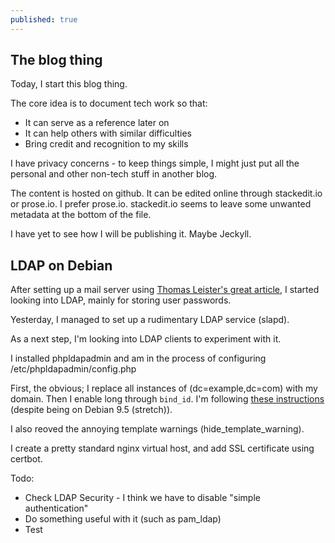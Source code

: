 ```yaml
---
published: true
---
```

## The blog thing

Today, I start this blog thing.

The core idea is to document tech work so that:
- It can serve as a reference later on
- It can help others with similar difficulties
- Bring credit and recognition to my skills

I have privacy concerns - to keep things simple, I might just put all the personal and other non-tech stuff in another blog.

The content is hosted on github. It can be edited online through stackedit.io or prose.io. I prefer prose.io. stackedit.io seems to leave some unwanted metadata at the bottom of the file. 

I have yet to see how I will be publishing it. Maybe Jeckyll.


## LDAP on Debian

After setting up a mail server using [Thomas Leister's great article](https://thomas-leister.de/en/mailserver-debian-stretch/), I started looking into LDAP, mainly for storing user passwords.

Yesterday, I managed to set up a rudimentary LDAP service (slapd).

As a next step, I'm looking into LDAP clients to experiment with it.

I installed phpldapadmin and am in the process of configuring /etc/phpldapadmin/config.php 

First, the obvious; I replace all instances of (dc=example,dc=com) with my domain. Then I enable long through `bind_id`. I'm following [these instructions](https://www.digitalocean.com/community/tutorials/how-to-install-and-configure-openldap-and-phpldapadmin-on-ubuntu-16-04) (despite being on Debian 9.5 (stretch)).

I also reoved the annoying template warnings (hide_template_warning).

I create a pretty standard nginx virtual host, and add SSL certificate using certbot.

Todo:
 - Check LDAP Security - I think we have to disable "simple authentication"
 - Do something useful with it (such as pam_ldap)
 - Test
